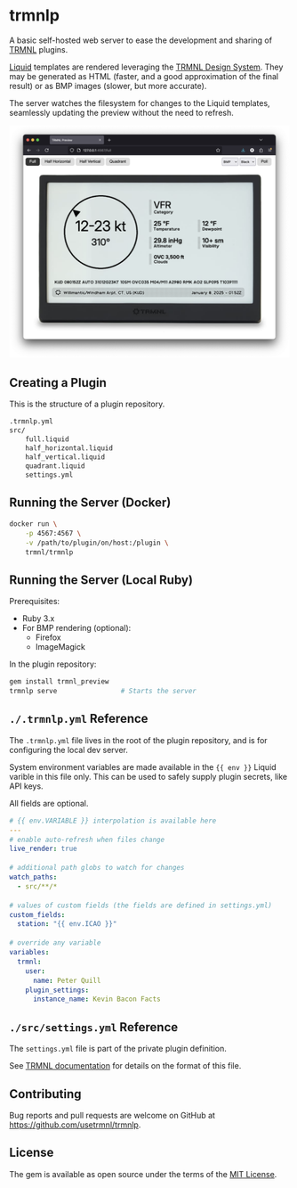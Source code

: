 # trmnlp

A basic self-hosted web server to ease the development and sharing of [TRMNL](https://usetrmnl.com/) plugins.

[Liquid](https://shopify.github.io/liquid/) templates are rendered leveraging the [TRMNL Design System](https://usetrmnl.com/framework). They may be generated as HTML (faster, and a good approximation of the final result) or as BMP images (slower, but more accurate).

The server watches the filesystem for changes to the Liquid templates, seamlessly updating the preview without the need to refresh.

![Screenshot](docs/preview.png)

## Creating a Plugin

This is the structure of a plugin repository.

```
.trmnlp.yml
src/
    full.liquid
    half_horizontal.liquid
    half_vertical.liquid
    quadrant.liquid
    settings.yml
```

## Running the Server (Docker)

```sh
docker run \
    -p 4567:4567 \
    -v /path/to/plugin/on/host:/plugin \
    trmnl/trmnlp
```

## Running the Server (Local Ruby)

Prerequisites:

- Ruby 3.x
- For BMP rendering (optional):
  - Firefox
  - ImageMagick

In the plugin repository:

```sh
gem install trmnl_preview
trmnlp serve                # Starts the server
```

## `./.trmnlp.yml` Reference

The `.trmnlp.yml` file lives in the root of the plugin repository, and is for configuring the local dev server.

System environment variables are made available in the `{{ env }}` Liquid varible in this file only. This can be used to safely
supply plugin secrets, like API keys.

All fields are optional.

```yaml
# {{ env.VARIABLE }} interpolation is available here
---
# enable auto-refresh when files change
live_render: true

# additional path globs to watch for changes
watch_paths:
  - src/**/*

# values of custom fields (the fields are defined in settings.yml)
custom_fields:
  station: "{{ env.ICAO }}"

# override any variable
variables:
  trmnl:
    user:
      name: Peter Quill
    plugin_settings:
      instance_name: Kevin Bacon Facts

```

## `./src/settings.yml` Reference

The `settings.yml` file is part of the private plugin definition. 

See [TRMNL documentation](https://help.usetrmnl.com/en/articles/10542599-importing-and-exporting-private-plugins#h_581fb988f0) for details on the format of this file.

## Contributing

Bug reports and pull requests are welcome on GitHub at https://github.com/usetrmnl/trmnlp.

## License

The gem is available as open source under the terms of the [MIT License](https://opensource.org/licenses/MIT).
